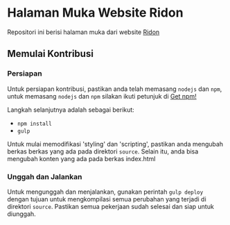 # Halaman Muka Website Ridon

Repositori ini berisi halaman muka dari website [Ridon](http://ridon.id/)

## Memulai Kontribusi

### Persiapan

Untuk persiapan kontribusi, pastikan anda telah memasang `nodejs` dan `npm`, untuk memasang `nodejs` dan `npm` silakan ikuti petunjuk di [Get npm!](https://www.npmjs.com/get-npm)

Langkah selanjutnya adalah sebagai berikut:

- `npm install`
- `gulp`

Untuk mulai memodifikasi 'styling' dan 'scripting', pastikan anda mengubah berkas berkas yang ada pada direktori `source`. Selain itu, anda bisa mengubah konten yang ada pada berkas index.html

### Unggah dan Jalankan

Untuk mengunggah dan menjalankan, gunakan perintah `gulp deploy` dengan tujuan untuk mengkompilasi semua perubahan yang terjadi di direktori `source`. Pastikan semua pekerjaan sudah selesai dan siap untuk diunggah.
